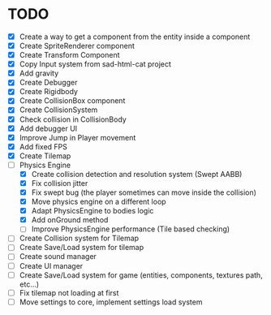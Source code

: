 # TODO

-   [x] Create a way to get a component from the entity inside a component
-   [x] Create SpriteRenderer component
-   [x] Create Transform Component
-   [x] Copy Input system from sad-html-cat project
-   [x] Add gravity
-   [x] Create Debugger
-   [x] Create Rigidbody
-   [x] Create CollisionBox component
-   [x] Create CollisionSystem
-   [x] Check collision in CollisionBody
-   [x] Add debugger UI
-   [x] Improve Jump in Player movement
-   [x] Add fixed FPS
-   [x] Create Tilemap
-   [ ] Physics Engine
    -   [x] Create collision detection and resolution system (Swept AABB)
    -   [x] Fix collision jitter
    -   [x] Fix swept bug (the player sometimes can move inside the collision)
    -   [x] Move physics engine on a different loop
    -   [x] Adapt PhysicsEngine to bodies logic
    -   [x] Add onGround method
    -   [ ] Improve PhysicsEngine performance (Tile based checking)
-   [ ] Create Collision system for Tilemap
-   [ ] Create Save/Load system for tilemap
-   [ ] Create sound manager
-   [ ] Create UI manager
-   [ ] Create Save/Load system for game (entities, components, textures path, etc...)
-   [ ] Fix tilemap not loading at first
-   [ ] Move settings to core, implement settings load system
